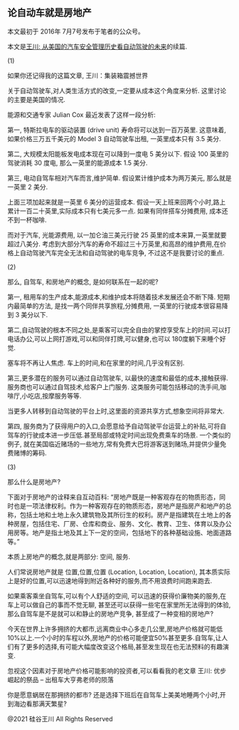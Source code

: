 ## 论自动车就是房地产

本文最初于 2016年 7月7号发布于笔者的公众号。

本文是<a href="https://chuan.us/archives/339">王川: 从美国的汽车安全管理历史看自动驾驶的未来</a>的续篇.

(1)

如果你还记得我的这篇文章, 王川：集装箱震撼世界

关于自动驾驶车,对人类生活方式的改变,一定要从成本这个角度来分析. 这里讨论的主要是美国的情况.

能源和交通专家 Julian Cox 最近发表了这样一段分析:

第一, 特斯拉电车的驱动装置 (drive unit) 寿命将可以达到一百万英里. 这意味着,如果价格三万五千美元的 Model 3 自动驾驶车出租,
一英里成本只有 3.5 美分.

第二, 大规模太阳能板发电成本现在可以降到一度电 5 美分以下. 假设 100 英里的驾驶消耗 30 度电, 那么一英里的能源成本 1.5 美分.

第三, 电动自驾车相对汽车而言,维护简单. 假设累计维护成本为两万美元, 那么就是一英里 2 美分.

上面三项加起来就是一英里 6 美分的运营成本. 假设一天上班来回两个小时,路上累计一百二十英里,实际成本只有七美元多一点.
如果有同伴搭车分摊费用, 成本还不到一杯咖啡.

而对于汽车, 光能源费用, 以一加仑油三美元行驶 25 英里的成本来算,一英里就要超过八美分.
考虑到大部分汽车的寿命不超过三十万英里,和高昂的维护费用,在价格上自动驾驶汽车完全无法和自动驾驶的电车竞争, 不过这不是我要讨论的重点.

(2)

那么, 自驾车, 和房地产的概念, 是如何联系在一起的呢?

第一, 租用车的生产成本,能源成本,和维护成本将随着技术发展还会不断下降. 短期内最简单的方法, 是找一两个同伴共享旅程,分摊费用,
一英里的行驶成本很容易降到 3 美分以下.

第二,自动驾驶的根本不同之处,是乘客可以完全自由的掌控享受车上的时间.可以打电话办公,可以上网打游戏,可以和同伴打牌,可以健身,也可以
180度躺下来睡个好觉.

塞车将不再让人焦虑. 车上的时间,和在家里的时间,几乎没有区别.

第三,更多潜在的服务可以通过自动驾驶车, 以最快的速度和最低的成本,接触获得. 服务商也可以通过自驾技术,给客户上门服务.
这类服务可能包括移动的洗手间,咖啡厅,小吃店,按摩服务等等.

当更多人转移到自动驾驶的平台上时,这里面的资源共享方式,想象空间将非常大.

第四, 服务商为了获得用户的入口,会愿意给予自动驾驶平台运营上的补贴,可将自驾车的行驶成本进一步压低.甚至局部或特定时间出现免费乘车的场景.
一个类似的例子, 就在美国临近赌场的一些地方,常有免费大巴将游客送到赌场,并提供少量免费赌博的筹码.

(3)

那么什么是房地产?

下面对于房地产的诠释来自互动百科:
&#8220;房地产既是一种客观存在的物质形态，同时也是一项法律权利。作为一种客观存在的物质形态，房地产是指房产和地产的总称，包括土地和土地上永久建筑物及其所衍生的权利。房产是指建筑在土地上的各种房屋，包括住宅、厂房、仓库和商业、服务、文化、教育、卫生、体育以及办公用房等。地产是指土地及其上下一定的空间，包括地下的各种基础设施、地面道路等。&#8221;

本质上房地产的概念,就是两部分: 空间, 服务.

人们常说房地产就是 位置,位置,位置 (Location, Location, Location), 其本质实际上是好的位置,可以迅速地得到附近各种好的服务,而不用浪费时间跑来跑去.

如果乘客乘坐自驾车,可以有个人舒适的空间, 可以迅速的获得价廉物美的服务,在车上可以做自己的事而不觉无聊,
甚至还可以获得一些宅在家里所无法得到的体验, 那么自驾车是不是就可以和静止的房地产竞争, 甚至成了一种变相的房地产?

今天在世界上许多拥挤的大都市,远离商业中心多走几公里,房地产价格就可能低10%以上.一个小时的车程以外,房地产的价格可能便宜50%甚至更多.自驾车,让人们有了更多的选择,有可能大幅度改变这个格局,甚至发生现在也无法预料的有趣演变.

忽视这个因素对于房地产价格可能影响的投资者,可以看看我的老文章 王川: 优步崛起的祭品 – 出租车大亨弗老师的陨落

你是愿意蜗居在那拥挤的都市? 还是选择下班后在自驾车上美美地睡两个小时,开到海边看那满天繁星?

@2021 硅谷王川 All Rights Reserved

